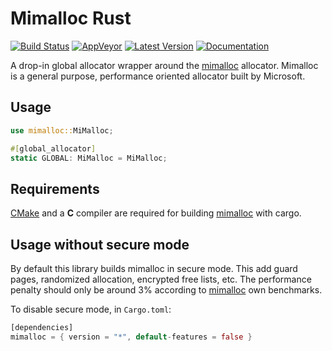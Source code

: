 # Mimalloc Rust

[![Build Status](https://travis-ci.org/purpleprotocol/mimalloc_rust.svg?branch=master)](https://travis-ci.org/purpleprotocol/mimalloc_rust) [![AppVeyor](https://ci.appveyor.com/api/projects/status/sv2csbpe6p31y0t5?svg=true)](https://ci.appveyor.com/project/OctavianOncescu/mimalloc_rust) [![Latest Version]][crates.io] [![Documentation]][docs.rs]

A drop-in global allocator wrapper around the [mimalloc](https://github.com/microsoft/mimalloc) allocator.
Mimalloc is a general purpose, performance oriented allocator built by Microsoft.

## Usage

```rust
use mimalloc::MiMalloc;

#[global_allocator]
static GLOBAL: MiMalloc = MiMalloc;
```

## Requirements

[CMake](https://cmake.org/) and a __C__ compiler are required for building 
[mimalloc](https://github.com/microsoft/mimalloc) with cargo.

## Usage without secure mode

By default this library builds mimalloc in secure mode. This add guard pages, 
randomized allocation, encrypted free lists, etc. The performance penalty should 
only be around 3% according to [mimalloc](https://github.com/microsoft/mimalloc)
own benchmarks.

To disable secure mode, in `Cargo.toml`:
```rust
[dependencies]
mimalloc = { version = "*", default-features = false }
```

[crates.io]: https://crates.io/crates/mimalloc
[Latest Version]: https://img.shields.io/crates/v/mimalloc.svg
[Documentation]: https://docs.rs/mimalloc/badge.svg
[docs.rs]: https://docs.rs/mimalloc

